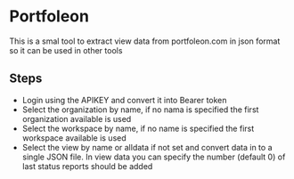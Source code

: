 # Portfoleon
This is a smal tool to extract view data from portfoleon.com in json format so it can be used in other tools

## Steps
* Login using the APIKEY and convert it into Bearer token
* Select the organization by name, if no nama is specified the first organization available is used
* Select the workspace by name, if no name is specified the first workspace available is used
* Select the view by name or alldata if not set and convert data in to a single JSON file. In view data you can specify the number (default 0) of last status reports should be added

